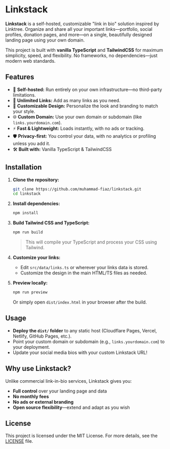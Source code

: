 # Linkstack

**Linkstack** is a self-hosted, customizable "link in bio" solution inspired by Linktree. Organize and share all your important links—portfolio, social profiles, donation pages, and more—on a single, beautifully designed landing page using your own domain.

This project is built with **vanilla TypeScript** and **TailwindCSS** for maximum simplicity, speed, and flexibility. No frameworks, no dependencies—just modern web standards.

## Features

- 🚀 **Self-hosted:** Run entirely on your own infrastructure—no third-party limitations.
- 🔗 **Unlimited Links:** Add as many links as you need.
- 🎨 **Customizable Design:** Personalize the look and branding to match your style.
- 🌐 **Custom Domain:** Use your own domain or subdomain (like `links.yourdomain.com`).
- ⚡ **Fast & Lightweight:** Loads instantly, with no ads or tracking.
- 🛡️ **Privacy-first:** You control your data, with no analytics or profiling unless you add it.
- 🛠️ **Built with:** Vanilla TypeScript & TailwindCSS

## Installation

1. **Clone the repository:**
   ```bash
   git clone https://github.com/muhammad-fiaz/linkstack.git
   cd linkstack
   ```

2. **Install dependencies:**
   ```bash
   npm install
   ```

3. **Build Tailwind CSS and TypeScript:**
   ```bash
   npm run build
   ```
   > This will compile your TypeScript and process your CSS using Tailwind.

4. **Customize your links:**
   - Edit `src/data/links.ts` or wherever your links data is stored.
   - Customize the design in the main HTML/TS files as needed.

5. **Preview locally:**
   ```bash
   npm run preview
   ```
   Or simply open `dist/index.html` in your browser after the build.

## Usage

- **Deploy the `dist/` folder** to any static host (Cloudflare Pages, Vercel, Netlify, GitHub Pages, etc.).
- Point your custom domain or subdomain (e.g., `links.yourdomain.com`) to your deployment.
- Update your social media bios with your custom Linkstack URL!

## Why use Linkstack?

Unlike commercial link-in-bio services, Linkstack gives you:
- **Full control** over your landing page and data
- **No monthly fees**
- **No ads or external branding**
- **Open source flexibility**—extend and adapt as you wish

## License

This project is licensed under the MIT License.
For more details, see the [LICENSE](LICENSE) file.
